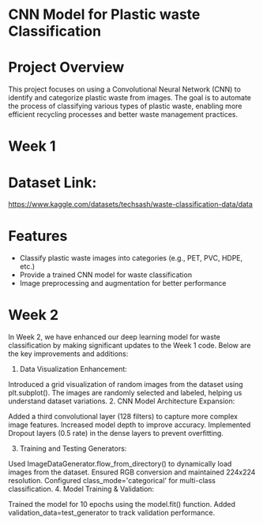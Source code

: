 # CNN Model for Plastic waste Classification
# Project Overview
This project focuses on using a Convolutional Neural Network (CNN) to identify and categorize plastic waste from images. The goal is to automate the process of classifying various types of plastic waste, enabling more efficient recycling processes and better waste management practices.
# Week 1
# Dataset Link:
https://www.kaggle.com/datasets/techsash/waste-classification-data/data
# Features
- Classify plastic waste images into categories (e.g., PET, PVC, HDPE, etc.)
- Provide a trained CNN model for waste classification
- Image preprocessing and augmentation for better performance
# Week 2
In Week 2, we have enhanced our deep learning model for waste classification by making significant updates to the Week 1 code. Below are the key improvements and additions:

1. Data Visualization Enhancement:
   
Introduced a grid visualization of random images from the dataset using plt.subplot().
The images are randomly selected and labeled, helping us understand dataset variations.
2. CNN Model Architecture Expansion:

Added a third convolutional layer (128 filters) to capture more complex image features.
Increased model depth to improve accuracy.
Implemented Dropout layers (0.5 rate) in the dense layers to prevent overfitting.

3. Training and Testing Generators:
   
Used ImageDataGenerator.flow_from_directory() to dynamically load images from the dataset.
Ensured RGB conversion and maintained 224x224 resolution.
Configured class_mode='categorical' for multi-class classification.
4. Model Training & Validation:

Trained the model for 10 epochs using the model.fit() function.
Added validation_data=test_generator to track validation performance.

